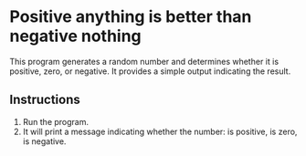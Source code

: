 # Positive anything is better than negative nothing

This program generates a random number and determines whether it is positive, zero, or negative. It provides a simple output indicating the result.

## Instructions

1. Run the program.
2. It will print a message indicating whether the number: is positive, is zero, is negative.